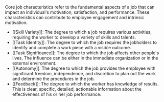 Core job characteristics refer to the fundamental aspects of a job that can impact an individual's motivation, satisfaction, and performance. These characteristics can contribute to employee engagement and intrinsic motivation.

- [[Skill Variety]]: The degree to which a job requires various activities, requiring the worker to develop a variety of skills and talents. 
- [[Task Identity]]: The degree to which the job requires the jobholders to identify and complete a work piece with a visible outcome.
- [[Task Significance]]: The degree to which the job affects other people's lives. The influence can be either in the immediate organization or in the external environment. 
- [[Autonomy]]: The degree to which the job provides the employee with significant freedom, independence, and discretion to plan out the work and determine the procedures in the job.
- [[Feedback]]: The degree to which the worker has knowledge of results. This is clear, specific, detailed, actionable information about the effectiveness of his or her job performance. 